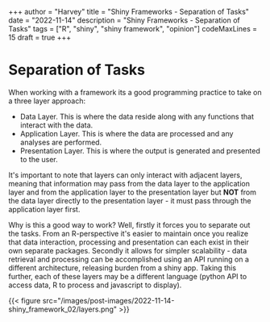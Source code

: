 +++
author = "Harvey"
title = "Shiny Frameworks - Separation of Tasks"
date = "2022-11-14"
description = "Shiny Frameworks - Separation of Tasks"
tags = ["R", "shiny", "shiny framework", "opinion"]
codeMaxLines = 15
draft = true
+++

# Separation of Tasks

When working with a framework its a good programming practice to take on a three layer approach:
-  Data Layer.  This is where the data reside along with any functions that interact with the data.
-  Application Layer.  This is where the data are processed and any analyses are performed.
-  Presentation Layer.  This is where the output is generated and presented to the user.

It's important to note that layers can only interact with adjacent layers, meaning that information may pass from the data layer to the application layer and from the application layer to the presentation layer but **NOT** from the data layer directly to the presentation layer - it must pass through the application layer first.

Why is this a good way to work?  Well, firstly it forces you to separate out the tasks.  From an R-perspective it's easier to maintain once you realize that data interaction, processing and presentation can each exist in their own separate packages.  Secondly it allows for simpler scalability - data retrieval and processing can be accomplished using an API running on a different architecture, releasing burden from a shiny app.  Taking this further, each of these layers may be a different language (python API to access data, R to process and javascript to display).

{{< figure src="/images/post-images/2022-11-14-shiny_framework_02/layers.png" >}}
